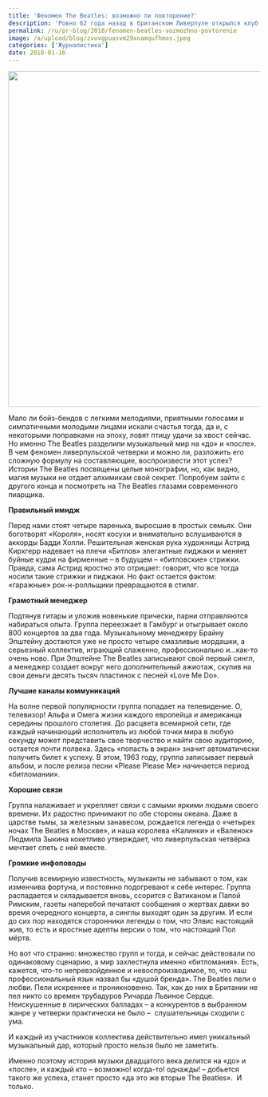 ```yaml
---
title: 'Феномен The Beatles: возможно ли повторение?'
description: 'Ровно 62 года назад в британском Ливерпуле открылся клуб «Cavern», которому суждено было стать колыбелью самой, без преувеличения, легендарной группы всех времен и народов - The Beatles. Именно здесь 9 февраля 1957 года будущая «великолепная четверка» - а в тот день, если быть точным, пятерка – сыграла свой первый концерт. Здесь была заложена первая ступенька к всемирной'
permalink: /ru/pr-blog/2018/fenomen-beatles-vozmozhno-povtorenie
image: /a/upload/blog/zvovgpuasvm29xnamqufhmos.jpeg
categories: ['Журналистика']
date: 2018-01-16
---
```

<img src="{{ site.assets }}/upload/blog/zvovgpuasvm29xnamqufhmos.jpeg" width="839" height="672" alt="">
<p>Мало ли бойз-бендов с легкими мелодиями, приятными голосами и симпатичными молодыми лицами искали счастья тогда, да и, с некоторыми поправками на эпоху, ловят птицу удачи за хвост сейчас. Но именно The Beatles разделили музыкальный мир на &laquo;до&raquo; и &laquo;после&raquo;. В чем феномен ливерпульской четверки и можно ли, разложить его сложную формулу на составляющие, воспроизвести этот успех? Истории The Beatles посвящены целые монографии, но, как видно, магия музыки не отдает алхимикам свой секрет. Попробуем зайти с другого конца и посмотреть на The Beatles глазами современного пиарщика.</p>
<p><strong>Правильный имидж</strong></p>
<p>Перед нами стоят четыре паренька, выросшие в простых семьях. Они боготворят &laquo;Короля&raquo;, носят косухи и внимательно вслушиваются в аккорды Бадди Холли. Решительная женская рука художницы Астрид Кирхгерр&nbsp;надевает на плечи &laquo;Битлов&raquo; элегантные пиджаки и меняет буйные кудри на фирменные &ndash; в будущем &ndash; &laquo;битловские&raquo; стрижки. Правда, сама Астрид яростно это отрицает: говорит, что все тогда носили такие стрижки и пиджаки. Но факт остается фактом: &laquo;гаражные&raquo; рок-н-ролльщики превращаются в стиляг.</p>
<p><strong>Грамотный менеджер </strong></p>
<p>Подтянув гитары и уложив новенькие прически, парни отправляются набираться опыта. Группа переезжает в Гамбург и отыгрывает около 800 концертов за два года. Музыкальному менеджеру Брайну Эпштейну достаются уже не просто четыре смазливые мордашки, а серьезный коллектив, играющий слаженно, профессионально и&hellip;как-то очень ново. При Эпштейне The Beatles записывают свой первый сингл, а менеджер создает вокруг него дополнительный ажиотаж, скупив на свои деньги десять тысяч пластинок с песней &laquo;Love Me Do&raquo;.</p>
<p><strong>Лучшие каналы коммуникаций</strong></p>
<p>На волне первой популярности группа попадает на телевидение. О, телевизор! Альфа и Омега жизни каждого европейца и американца середины прошлого столетия. До расцвета всемирной сети, где каждый начинающий исполнитель из любой точки мира в любую секунду может представить свое творчество и найти свою аудиторию, остается почти полвека. Здесь &laquo;попасть в экран&raquo; значит автоматически получить билет к успеху. В этом, 1963 году, группа записывает первый альбом, и после релиза песни &laquo;Please Please Me&raquo; начинается период &laquo;битломании&raquo;.</p>
<p><strong>Хорошие связи</strong></p>
<p>Группа налаживает и укрепляет связи с самыми яркими людьми своего времени. Их радостно принимают по обе стороны океана. Даже в царстве тьмы, за железным занавесом, рождается легенда о &laquo;четырех ночах The Beatles в Москве&raquo;, и наша королева &laquo;Калинки&raquo; и &laquo;Валенок&raquo; Людмила Зыкина кокетливо утверждает, что ливерпульская четвёрка мечтает спеть с ней вместе.</p>
<p><strong>Громкие инфоповоды</strong></p>
<p>Получив всемирную известность, музыканты не забывают о том, как изменчива фортуна, и постоянно подогревают к себе интерес. Группа распадается и складывается вновь, ссорится c&nbsp;Ватиканом и Папой Римским, газеты наперебой печатают сообщения о жертвах давки во время очередного концерта, а&nbsp;синглы выходят один за другим. И если до сих пор находятся сторонники легенды о том, что Элвис настоящий жив, то есть и яростные адепты версии о том, что настоящий Пол мёртв.</p>
<p>Но вот что странно: множество групп и тогда, и сейчас действовали по одинаковому сценарию, а мир захлестнула именно &laquo;битломания&raquo;. Есть, кажется, что-то непревзойденное и невоспроизводимое, то, что наш профессиональный язык назвал бы &laquo;душой бренда&raquo;<strong>. </strong>The&nbsp;Beatles пели о любви. Пели искреннее и проникновенно. Так, как до них в Британии не пел никто со времен трубадуров Ричарда Львиное Сердце. Неискушенные в лирических балладах &ndash; а конкурентов в выбранном жанре у четверки практически не было &ndash;&nbsp; слушательницы сходили с ума.</p>
<p>И каждый из участников коллектива действительно имел уникальный музыкальный дар, который просто нельзя было не заметить.</p>
<p>Именно поэтому история музыки двадцатого века делится на &laquo;до&raquo; и &laquo;после&raquo;, и каждый кто &ndash;&nbsp;возможно! когда-то! однажды! &ndash; добьется такого же успеха, станет просто &laquo;да это же вторые The Beatles&raquo;.&nbsp; И только.</p>
